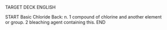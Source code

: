 TARGET DECK
ENGLISH

START
Basic
Chloride
Back: n. 1 compound of chlorine and another element or group. 2 bleaching agent containing this.
END
